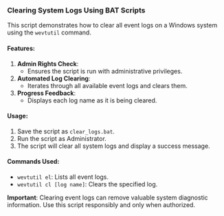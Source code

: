 ### Clearing System Logs Using BAT Scripts

This script demonstrates how to clear all event logs on a Windows system using the `wevtutil` command.

#### Features:
1. **Admin Rights Check**:
   - Ensures the script is run with administrative privileges.
2. **Automated Log Clearing**:
   - Iterates through all available event logs and clears them.
3. **Progress Feedback**:
   - Displays each log name as it is being cleared.

#### Usage:
1. Save the script as `clear_logs.bat`.
2. Run the script as Administrator.
3. The script will clear all system logs and display a success message.

#### Commands Used:
- `wevtutil el`: Lists all event logs.
- `wevtutil cl [log name]`: Clears the specified log.

**Important**: Clearing event logs can remove valuable system diagnostic information. Use this script responsibly and only when authorized.
